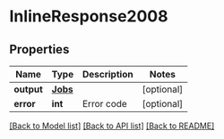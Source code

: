 # InlineResponse2008

## Properties
Name | Type | Description | Notes
------------ | ------------- | ------------- | -------------
**output** | [**Jobs**](Jobs.md) |  | [optional] 
**error** | **int** | Error code | [optional] 

[[Back to Model list]](../README.md#documentation-for-models) [[Back to API list]](../README.md#documentation-for-api-endpoints) [[Back to README]](../README.md)


